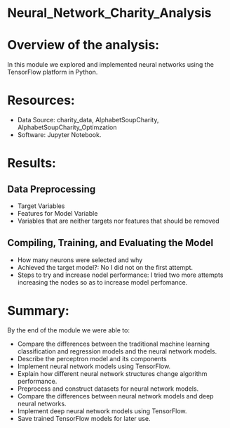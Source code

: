 # Neural_Network_Charity_Analysis
# Overview of the analysis:
In this module we explored and implemented neural networks using the TensorFlow platform in Python.
# Resources: 
- Data Source: charity_data, AlphabetSoupCharity, AlphabetSoupCharity_Optimzation
- Software: Jupyter Notebook.
# Results:
## Data Preprocessing
- Target Variables
- Features for Model Variable
- Variables that are neither targets nor features that should be removed

## Compiling, Training, and Evaluating the Model
- How many neurons were selected and why
- Achieved the target model?: No I did not on the first attempt.
- Steps to try and increase nodel performance: I tried two more attempts increasing the nodes so as to increase model perfomance.

# Summary: 
By the end of the module we were able to:
- Compare the differences between the traditional machine learning classification and regression models and the neural network models.
- Describe the perceptron model and its components
- Implement neural network models using TensorFlow.
- Explain how different neural network structures change algorithm performance.
- Preprocess and construct datasets for neural network models.
- Compare the differences between neural network models and deep neural networks.
- Implement deep neural network models using TensorFlow.
- Save trained TensorFlow models for later use.
